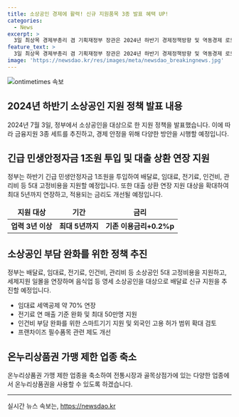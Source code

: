 ```yaml
---
title: 소상공인 경제에 활력! 신규 지원품목 3종 발표 혜택 UP!
categories:
  - News
excerpt: >
  3일 최상목 경제부총리 겸 기획재정부 장관은 2024년 하반기 경제정책방향 및 역동경제 로드맵을 발표했다. 이에 따라 소상공인의 부담을 완화하기 위해 금융지원 3종 세트를 추진하고, 상생과 부담 완화를 위한 다양한 지원책을 발표했다. 배달료, 임대료, 전기료, 인건비, 관리비 등 5대 고정비용을 적극 지원하고 정책자금 상환 연장 지원 대상을 확대하며, 저금리 대출로의 대환 프로그램도 실시된다. 또한 외식업계 농산물 구매자금 융자금 인하, 프랜차이즈 필수품목 관련 제도 등을 개선하기로 했다. 이에 대한 자세한 내용은 밑의 기사를 참고해주세요!
feature_text: >
  3일 최상목 경제부총리 겸 기획재정부 장관은 2024년 하반기 경제정책방향 및 역동경제 로드맵을 발표했다. 이에 따라 소상공인의 부담을 완화하기 위해 금융지원 3종 세트를 추진하고, 상생과 부담 완화를 위한 다양한 지원책을 발표했다. 배달료, 임대료, 전기료, 인건비, 관리비 등 5대 고정비용을 적극 지원하고 정책자금 상환 연장 지원 대상을 확대하며, 저금리 대출로의 대환 프로그램도 실시된다. 또한 외식업계 농산물 구매자금 융자금 인하, 프랜차이즈 필수품목 관련 제도 등을 개선하기로 했다. 이에 대한 자세한 내용은 밑의 기사를 참고해주세요!
image: 'https://newsdao.kr/res/images/meta/newsdao_breakingnews.jpg'
---
```


<p><img src="https://newsdao.kr/res/images/meta/newsdao_breakingnews.jpg" alt="ontimetimes 속보" /></p>

<h2 data-ke-size="size26">2024년 하반기 소상공인 지원 정책 발표 내용</h2>

<p data-ke-size="size16">2024년 7월 3일, 정부에서 소상공인을 대상으로 한 지원 정책을 발표했습니다. 이에 따라 금융지원 3종 세트를 추진하고, 경제 안정을 위해 다양한 방안을 시행할 예정입니다.</p>

<h2 data-ke-size="size24">긴급 민생안정자금 1조원 투입 및 대출 상환 연장 지원</h2>

<p data-ke-size="size16">정부는 하반기 긴급 민생안정자금 1조원을 투입하여 배달료, 임대료, 전기료, 인건비, 관리비 등 5대 고정비용을 지원할 예정입니다. 또한 대출 상환 연장 지원 대상을 확대하여 최대 5년까지 연장하고, 적용되는 금리도 개선될 예정입니다.</p>

<table>
<thead>
<tr>
<td style="text-align: center; height: 17px;"><b>지원 대상</b></td>
<td style="text-align: center; height: 17px;"><b>기간</b></td>
<td style="text-align: center; height: 17px;"><b>금리</b></td>
</tr>
</thead>
<tbody>
<tr>
<td style="text-align: center; height: 17px;"><b>업력 3년 이상</b></td>
<td style="text-align: center; height: 17px;"><b>최대 5년까지</b></td>
<td style="text-align: center; height: 17px;"><b>기존 이용금리+0.2%p</b></td>
</tr>
</tbody>
</table>

<h2 data-ke-size="size24">소상공인 부담 완화를 위한 정책 추진</h2>

<p data-ke-size="size16">정부는 배달료, 임대료, 전기료, 인건비, 관리비 등 소상공인 5대 고정비용을 지원하고, 세제지원 일몰을 연장하며 음식업 등 영세 소상공인을 대상으로 배달료 신규 지원을 추진할 예정입니다.</p>

<ul>
<li>임대료 세액공제 약 70% 연장</li>
<li>전기료 연 매출 기준 완화 및 최대 50만명 지원</li>
<li>인건비 부담 완화를 위한 스마트기기 지원 및 외국인 고용 허가 범위 확대 검토</li>
<li>프랜차이즈 필수품목 관련 제도 개선</li>
</ul>

<h2 data-ke-size="size24">온누리상품권 가맹 제한 업종 축소</h2>

<p data-ke-size="size16">온누리상품권 가맹 제한 업종을 축소하여 전통시장과 골목상점가에 있는 다양한 업종에서 온누리상품권을 사용할 수 있도록 하겠습니다.</p>

<hr>
실시간 뉴스 속보는, <a href="https://newsdao.kr" rel="dofollow">https://newsdao.kr</a>


